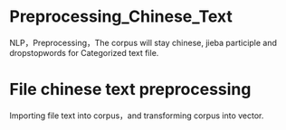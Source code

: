 # Preprocessing_Chinese_Text
NLP，Preprocessing，The corpus will stay chinese, jieba participle and dropstopwords for Categorized text file.
# File chinese text preprocessing
Importing file text into corpus，and transforming corpus into vector.
